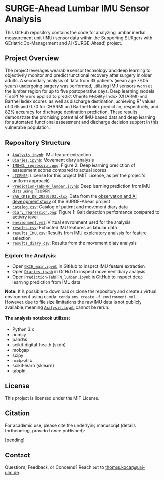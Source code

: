 # SURGE-Ahead Lumbar IMU Sensor Analysis 
This GitHub repository contains the code for analyzing lumbar inertial measurement unit (IMU) sensor data within the Supporting SURgery with GEriatric Co-Management and AI (SURGE-Ahead) project.

## Project Overview
The project leverages wearable sensor technology and deep learning to objectively monitor and predict functional recovery after surgery in older adults.
A secondary analysis of data from 39 patients (mean age 79.05 years) undergoing surgery was performed, utilizing IMU sensors worn at the lumbar region for up to five postoperative days.
Deep learning models (TabPFN) were applied to predict Charité Mobility Index (CHARMI) and Barthel Index scores, as well as discharge destination, achieving R² values of 0.65 and 0.70 for CHARMI and Barthel Index prediction, respectively, and 82% accuracy for discharge destination prediction.
These results demonstrate the promising potential of IMU-based data and deep learning for automated functional assessment and discharge decision support in this vulnerable population.

## Repository Structure
- [`Analysis.ipynb`](./Analysis.ipynb): IMU feature extraction
- [`Diaries.ipynb`](./Diaries.ipynb): Movement diary analysis
- [`IMU+DL_regression.png`](./IMU+DL_regression.png): Figure 2: Deep learning prediction of assessment scores compared to actual scores
- [`LICENSE`](./LICENSE): License for this project (MIT License, as per the project's uniform approach)
- [`Prediction-TabPFN_lumbar.ipynb`](./Prediction-TabPFN_lumbar.ipynb): Deep learning prediction from IMU data using [TabPFN](https://github.com/PriorLabs/TabPFN)
- [`SAh_OKIE_DB_20250303.xlsx`](./SAh_OKIE_DB_20250303.xlsx): Data from the [observation and AI development study](https://github.com/IfGF-UUlm/SA_OKIE) of the SURGE-Ahead project
- [`catalog.csv`](./catalog.csv): Catalog of patient and movement diary data
- [`diary_regression.png`](./diary_regression.png): Figure 1: Gait detection performance compared to activity level
- [`environment.yml`](./environment.yml): Virtual environment used for the analysis
- [`results.csv`](./results.csv): Extracted IMU features as tabular data
- [`results_IMU.csv`](./results_IMU.csv): Results from IMU exploratory analysis for feature selection
- [`results_diary.csv`](./results_diary.csv): Results from the movement diary analysis


### Explore the Analysis:
- Open [`OKIE_main.ipynb`](./OKIE_main.ipynb) in GitHub to inspect IMU feature extraction
- Open [`Diaries.ipynb`](./Diaries.ipynb) in GitHub to inspect movement diary analysis
- Open [`Prediction-TabPFN_lumbar.ipynb`](./Prediction-TabPFN_lumbar.ipynb) in GitHub to inspect deep learning prediction from IMU data

**Note:** It is possible to download or clone the repository and create a virtual environment using conda: `conda env create -f environment.yml` \
However, due to file size limitations the raw IMU data is not publicly available, meaning [`Analysis.ipynb`](./Analysis.ipynb) cannot be rerun. 

#### The analysis notebook utilizes:
- Python 3.x
- numpy
- pandas
- scikit-digital-health (skdh)
- mobgap
- scipy
- matplotlib
- scikit-learn (sklearn)
- tabpfn

## License
This project is licensed under the MIT License.

## Citation
For academic use, please cite the underlying manuscript (details forthcoming, provided once published):

[pending]

## Contact
Questions, Feedback, or Concerns? Reach out to thomas.kocar@uni-ulm.de.
